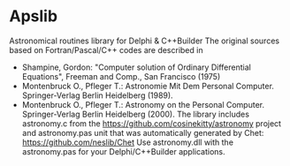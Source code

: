 # Apslib
Astronomical routines library for Delphi &amp; C++Builder
The original sources based on Fortran/Pascal/C++ codes are described in
  - Shampine, Gordon: "Computer solution of Ordinary Differential Equations",
    Freeman and Comp., San Francisco (1975)
  - Montenbruck O., Pfleger T.: Astronomie Mit Dem Personal Computer.
    Springer-Verlag Berlin Heidelberg (1989).
  - Montenbruck O., Pfleger T.: Astronomy on the Personal Computer.
    Springer-Verlag Berlin Heidelberg (2000).
The library includes astronomy.c from the https://github.com/cosinekitty/astronomy project
and astronomy.pas unit that was automatically generated by Chet: https://github.com/neslib/Chet
Use astronomy.dll with the astronomy.pas for your Delphi/C++Builder applications.

